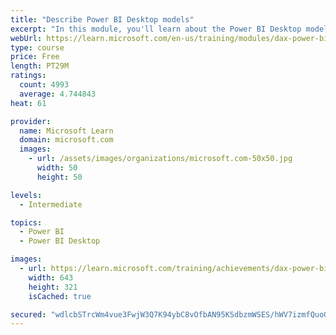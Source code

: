 ```yaml
---
title: "Describe Power BI Desktop models"
excerpt: "In this module, you'll learn about the Power BI Desktop model structure, star schema design basics, analytics queries, and report visual configuration. This module provides a strong foundation on which you can learn to optimize model designs and add model calculations."
webUrl: https://learn.microsoft.com/en-us/training/modules/dax-power-bi-models/
type: course
price: Free
length: PT29M
ratings:
  count: 4993
  average: 4.744843
heat: 61

provider:
  name: Microsoft Learn
  domain: microsoft.com
  images:
    - url: /assets/images/organizations/microsoft.com-50x50.jpg
      width: 50
      height: 50

levels:
  - Intermediate

topics:
  - Power BI
  - Power BI Desktop

images:
  - url: https://learn.microsoft.com/training/achievements/dax-power-bi-models-social.png
    width: 643
    height: 321
    isCached: true

secured: "wdlcbSTrcWm4vue3FwjW3Q7K94ybC8vOfbAN95KSdbzmWSES/hWV7izmfQuoGNVdy2sxT23xA+Qi+ONTcegBlruYSw84zEO1tXgDN7Ybb3//4iExTSz9ln4ATK48Nw/I1BsyTaRuxPKPiBFJv6LEczXry0tZWiuc6Fu+M670VER5SqqqAKqNE3jzD2oUXXtxvM8t3NRjyPGfo3fEkjgRTkRGgsppTwpQVkui5vxyiKr1afek0YUr/DLYJlvIh04Q8Xh0nOzv0Bi7mlapH/T8VFBo+ZxeYWifYPWoxaLR4mwiYwVFO+PLx3q7v2xMkW8m5AV7dCk8ALbOY/vl6wADdiHjHT3cdpP3Dx8/IuAjUI4lkGqDBTyFRox5wEu+tJaKVDNI5J2UjJvtk1VOoIsAxrQC/HDwxDWK8j3qK1S+Ohw=;UsbeDI4I19f7v62ddSZwuA=="
---
```


